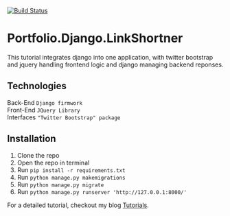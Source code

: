 [![Build Status](https://travis-ci.com/shahabmohammadi/Portfolio.Django.LinkShortner.svg?branch=master)](https://travis-ci.com/shahabmohammadi/Portfolio.Django.LinkShortner)

# Portfolio.Django.LinkShortner

This tutorial integrates django into one application, with twitter bootstrap and jquery handling frontend logic and
django managing backend reponses.

## Technologies

Back-End   `Django firmwork`
<br>
Front-End   `JQuery Library`
<br>
Interfaces   `"Twitter Bootstrap" package`

## Installation

1. Clone the repo
1. Open the repo in terminal
2. Run `pip install -r requirements.txt`
2. Run `python manage.py makemigrations`
2. Run `python manage.py migrate`
3. Run `python manage.py runserver 'http://127.0.0.1:8000/'`

For a detailed tutorial, checkout my blog [Tutorials](http://shahabmohammadi.github.io).
